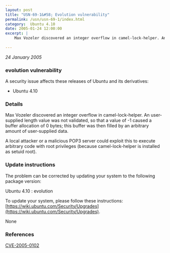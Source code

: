 ```yaml
---
layout: post
title: "USN-69-1&#58; Evolution vulnerability"
permalink: /usn/usn-69-1/index.html
category:  Ubuntu 4.10
date: 2005-01-24 12:00:00
excerpt: |
    Max Vozeler discovered an integer overflow in camel-lock-helper. An user-supplied length value was not validated, so that a value of -1 caused a buffer allocation of 0 bytes; this buffer was then filled by an arbitrary amount of user-supplied data.
    
--- 
```

 
 

*24 January 2005*

### evolution vulnerability

A security issue affects these releases of Ubuntu and its derivatives:

* Ubuntu 4.10

### Details

Max Vozeler discovered an integer overflow in camel-lock-helper. An user-supplied length value was not validated, so that a value of -1 caused a buffer allocation of 0 bytes; this buffer was then filled by an arbitrary amount of user-supplied data.

A local attacker or a malicious POP3 server could exploit this to execute arbitrary code with root privileges (because camel-lock-helper is installed as setuid root).

### Update instructions

The problem can be corrected by updating your system to the following package version:

Ubuntu 4.10
 : evolution 

To update your system, please follow these instructions: [https://wiki.ubuntu.com/Security/Upgrades](https://wiki.ubuntu.com/Security/Upgrades).

None

### References

 
 [CVE-2005-0102](http://people.ubuntu.com/~ubuntu-security/cve/CVE-2005-0102)
 

